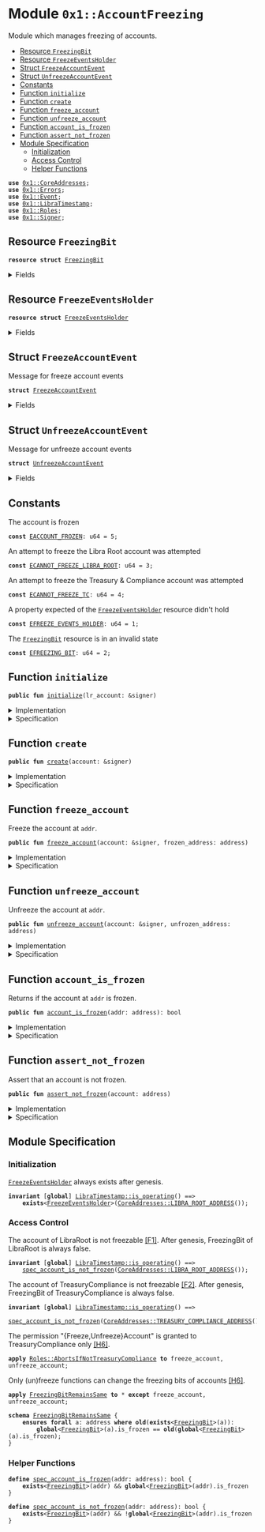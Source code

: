 
<a name="0x1_AccountFreezing"></a>

# Module `0x1::AccountFreezing`

Module which manages freezing of accounts.


-  [Resource `FreezingBit`](#0x1_AccountFreezing_FreezingBit)
-  [Resource `FreezeEventsHolder`](#0x1_AccountFreezing_FreezeEventsHolder)
-  [Struct `FreezeAccountEvent`](#0x1_AccountFreezing_FreezeAccountEvent)
-  [Struct `UnfreezeAccountEvent`](#0x1_AccountFreezing_UnfreezeAccountEvent)
-  [Constants](#@Constants_0)
-  [Function `initialize`](#0x1_AccountFreezing_initialize)
-  [Function `create`](#0x1_AccountFreezing_create)
-  [Function `freeze_account`](#0x1_AccountFreezing_freeze_account)
-  [Function `unfreeze_account`](#0x1_AccountFreezing_unfreeze_account)
-  [Function `account_is_frozen`](#0x1_AccountFreezing_account_is_frozen)
-  [Function `assert_not_frozen`](#0x1_AccountFreezing_assert_not_frozen)
-  [Module Specification](#@Module_Specification_1)
    -  [Initialization](#@Initialization_2)
    -  [Access Control](#@Access_Control_3)
    -  [Helper Functions](#@Helper_Functions_4)


<pre><code><b>use</b> <a href="CoreAddresses.md#0x1_CoreAddresses">0x1::CoreAddresses</a>;
<b>use</b> <a href="Errors.md#0x1_Errors">0x1::Errors</a>;
<b>use</b> <a href="Event.md#0x1_Event">0x1::Event</a>;
<b>use</b> <a href="LibraTimestamp.md#0x1_LibraTimestamp">0x1::LibraTimestamp</a>;
<b>use</b> <a href="Roles.md#0x1_Roles">0x1::Roles</a>;
<b>use</b> <a href="Signer.md#0x1_Signer">0x1::Signer</a>;
</code></pre>



<a name="0x1_AccountFreezing_FreezingBit"></a>

## Resource `FreezingBit`



<pre><code><b>resource</b> <b>struct</b> <a href="AccountFreezing.md#0x1_AccountFreezing_FreezingBit">FreezingBit</a>
</code></pre>



<details>
<summary>Fields</summary>


<dl>
<dt>
<code>is_frozen: bool</code>
</dt>
<dd>
 If <code>is_frozen</code> is set true, the account cannot be used to send transactions or receive funds
</dd>
</dl>


</details>

<a name="0x1_AccountFreezing_FreezeEventsHolder"></a>

## Resource `FreezeEventsHolder`



<pre><code><b>resource</b> <b>struct</b> <a href="AccountFreezing.md#0x1_AccountFreezing_FreezeEventsHolder">FreezeEventsHolder</a>
</code></pre>



<details>
<summary>Fields</summary>


<dl>
<dt>
<code>freeze_event_handle: <a href="Event.md#0x1_Event_EventHandle">Event::EventHandle</a>&lt;<a href="AccountFreezing.md#0x1_AccountFreezing_FreezeAccountEvent">AccountFreezing::FreezeAccountEvent</a>&gt;</code>
</dt>
<dd>

</dd>
<dt>
<code>unfreeze_event_handle: <a href="Event.md#0x1_Event_EventHandle">Event::EventHandle</a>&lt;<a href="AccountFreezing.md#0x1_AccountFreezing_UnfreezeAccountEvent">AccountFreezing::UnfreezeAccountEvent</a>&gt;</code>
</dt>
<dd>

</dd>
</dl>


</details>

<a name="0x1_AccountFreezing_FreezeAccountEvent"></a>

## Struct `FreezeAccountEvent`

Message for freeze account events


<pre><code><b>struct</b> <a href="AccountFreezing.md#0x1_AccountFreezing_FreezeAccountEvent">FreezeAccountEvent</a>
</code></pre>



<details>
<summary>Fields</summary>


<dl>
<dt>
<code>initiator_address: address</code>
</dt>
<dd>
 The address that initiated freeze txn
</dd>
<dt>
<code>frozen_address: address</code>
</dt>
<dd>
 The address that was frozen
</dd>
</dl>


</details>

<a name="0x1_AccountFreezing_UnfreezeAccountEvent"></a>

## Struct `UnfreezeAccountEvent`

Message for unfreeze account events


<pre><code><b>struct</b> <a href="AccountFreezing.md#0x1_AccountFreezing_UnfreezeAccountEvent">UnfreezeAccountEvent</a>
</code></pre>



<details>
<summary>Fields</summary>


<dl>
<dt>
<code>initiator_address: address</code>
</dt>
<dd>
 The address that initiated unfreeze txn
</dd>
<dt>
<code>unfrozen_address: address</code>
</dt>
<dd>
 The address that was unfrozen
</dd>
</dl>


</details>

<a name="@Constants_0"></a>

## Constants


<a name="0x1_AccountFreezing_EACCOUNT_FROZEN"></a>

The account is frozen


<pre><code><b>const</b> <a href="AccountFreezing.md#0x1_AccountFreezing_EACCOUNT_FROZEN">EACCOUNT_FROZEN</a>: u64 = 5;
</code></pre>



<a name="0x1_AccountFreezing_ECANNOT_FREEZE_LIBRA_ROOT"></a>

An attempt to freeze the Libra Root account was attempted


<pre><code><b>const</b> <a href="AccountFreezing.md#0x1_AccountFreezing_ECANNOT_FREEZE_LIBRA_ROOT">ECANNOT_FREEZE_LIBRA_ROOT</a>: u64 = 3;
</code></pre>



<a name="0x1_AccountFreezing_ECANNOT_FREEZE_TC"></a>

An attempt to freeze the Treasury & Compliance account was attempted


<pre><code><b>const</b> <a href="AccountFreezing.md#0x1_AccountFreezing_ECANNOT_FREEZE_TC">ECANNOT_FREEZE_TC</a>: u64 = 4;
</code></pre>



<a name="0x1_AccountFreezing_EFREEZE_EVENTS_HOLDER"></a>

A property expected of the <code><a href="AccountFreezing.md#0x1_AccountFreezing_FreezeEventsHolder">FreezeEventsHolder</a></code> resource didn't hold


<pre><code><b>const</b> <a href="AccountFreezing.md#0x1_AccountFreezing_EFREEZE_EVENTS_HOLDER">EFREEZE_EVENTS_HOLDER</a>: u64 = 1;
</code></pre>



<a name="0x1_AccountFreezing_EFREEZING_BIT"></a>

The <code><a href="AccountFreezing.md#0x1_AccountFreezing_FreezingBit">FreezingBit</a></code> resource is in an invalid state


<pre><code><b>const</b> <a href="AccountFreezing.md#0x1_AccountFreezing_EFREEZING_BIT">EFREEZING_BIT</a>: u64 = 2;
</code></pre>



<a name="0x1_AccountFreezing_initialize"></a>

## Function `initialize`



<pre><code><b>public</b> <b>fun</b> <a href="AccountFreezing.md#0x1_AccountFreezing_initialize">initialize</a>(lr_account: &signer)
</code></pre>



<details>
<summary>Implementation</summary>


<pre><code><b>public</b> <b>fun</b> <a href="AccountFreezing.md#0x1_AccountFreezing_initialize">initialize</a>(lr_account: &signer) {
    <a href="LibraTimestamp.md#0x1_LibraTimestamp_assert_genesis">LibraTimestamp::assert_genesis</a>();
    <a href="CoreAddresses.md#0x1_CoreAddresses_assert_libra_root">CoreAddresses::assert_libra_root</a>(lr_account);
    <b>assert</b>(
        !<b>exists</b>&lt;<a href="AccountFreezing.md#0x1_AccountFreezing_FreezeEventsHolder">FreezeEventsHolder</a>&gt;(<a href="Signer.md#0x1_Signer_address_of">Signer::address_of</a>(lr_account)),
        <a href="Errors.md#0x1_Errors_already_published">Errors::already_published</a>(<a href="AccountFreezing.md#0x1_AccountFreezing_EFREEZE_EVENTS_HOLDER">EFREEZE_EVENTS_HOLDER</a>)
    );
    move_to(lr_account, <a href="AccountFreezing.md#0x1_AccountFreezing_FreezeEventsHolder">FreezeEventsHolder</a> {
        freeze_event_handle: <a href="Event.md#0x1_Event_new_event_handle">Event::new_event_handle</a>(lr_account),
        unfreeze_event_handle: <a href="Event.md#0x1_Event_new_event_handle">Event::new_event_handle</a>(lr_account),
    });
}
</code></pre>



</details>

<details>
<summary>Specification</summary>



<pre><code><b>include</b> <a href="LibraTimestamp.md#0x1_LibraTimestamp_AbortsIfNotGenesis">LibraTimestamp::AbortsIfNotGenesis</a>;
<b>include</b> <a href="CoreAddresses.md#0x1_CoreAddresses_AbortsIfNotLibraRoot">CoreAddresses::AbortsIfNotLibraRoot</a>{account: lr_account};
<a name="0x1_AccountFreezing_addr$8"></a>
<b>let</b> addr = <a href="Signer.md#0x1_Signer_spec_address_of">Signer::spec_address_of</a>(lr_account);
<b>aborts_if</b> <b>exists</b>&lt;<a href="AccountFreezing.md#0x1_AccountFreezing_FreezeEventsHolder">FreezeEventsHolder</a>&gt;(addr) <b>with</b> <a href="Errors.md#0x1_Errors_ALREADY_PUBLISHED">Errors::ALREADY_PUBLISHED</a>;
<b>ensures</b> <b>exists</b>&lt;<a href="AccountFreezing.md#0x1_AccountFreezing_FreezeEventsHolder">FreezeEventsHolder</a>&gt;(addr);
</code></pre>



</details>

<a name="0x1_AccountFreezing_create"></a>

## Function `create`



<pre><code><b>public</b> <b>fun</b> <a href="AccountFreezing.md#0x1_AccountFreezing_create">create</a>(account: &signer)
</code></pre>



<details>
<summary>Implementation</summary>


<pre><code><b>public</b> <b>fun</b> <a href="AccountFreezing.md#0x1_AccountFreezing_create">create</a>(account: &signer) {
    <b>let</b> addr = <a href="Signer.md#0x1_Signer_address_of">Signer::address_of</a>(account);
    <b>assert</b>(!<b>exists</b>&lt;<a href="AccountFreezing.md#0x1_AccountFreezing_FreezingBit">FreezingBit</a>&gt;(addr), <a href="Errors.md#0x1_Errors_already_published">Errors::already_published</a>(<a href="AccountFreezing.md#0x1_AccountFreezing_EFREEZING_BIT">EFREEZING_BIT</a>));
    move_to(account, <a href="AccountFreezing.md#0x1_AccountFreezing_FreezingBit">FreezingBit</a> { is_frozen: <b>false</b> })
}
</code></pre>



</details>

<details>
<summary>Specification</summary>



<a name="0x1_AccountFreezing_addr$9"></a>


<pre><code><b>let</b> addr = <a href="Signer.md#0x1_Signer_spec_address_of">Signer::spec_address_of</a>(account);
<b>aborts_if</b> <b>exists</b>&lt;<a href="AccountFreezing.md#0x1_AccountFreezing_FreezingBit">FreezingBit</a>&gt;(addr) <b>with</b> <a href="Errors.md#0x1_Errors_ALREADY_PUBLISHED">Errors::ALREADY_PUBLISHED</a>;
<b>ensures</b> <a href="AccountFreezing.md#0x1_AccountFreezing_spec_account_is_not_frozen">spec_account_is_not_frozen</a>(addr);
</code></pre>



</details>

<a name="0x1_AccountFreezing_freeze_account"></a>

## Function `freeze_account`

Freeze the account at <code>addr</code>.


<pre><code><b>public</b> <b>fun</b> <a href="AccountFreezing.md#0x1_AccountFreezing_freeze_account">freeze_account</a>(account: &signer, frozen_address: address)
</code></pre>



<details>
<summary>Implementation</summary>


<pre><code><b>public</b> <b>fun</b> <a href="AccountFreezing.md#0x1_AccountFreezing_freeze_account">freeze_account</a>(
    account: &signer,
    frozen_address: address,
)
<b>acquires</b> <a href="AccountFreezing.md#0x1_AccountFreezing_FreezingBit">FreezingBit</a>, <a href="AccountFreezing.md#0x1_AccountFreezing_FreezeEventsHolder">FreezeEventsHolder</a> {
    <a href="LibraTimestamp.md#0x1_LibraTimestamp_assert_operating">LibraTimestamp::assert_operating</a>();
    <a href="Roles.md#0x1_Roles_assert_treasury_compliance">Roles::assert_treasury_compliance</a>(account);
    // The libra root account and TC cannot be frozen
    <b>assert</b>(frozen_address != <a href="CoreAddresses.md#0x1_CoreAddresses_LIBRA_ROOT_ADDRESS">CoreAddresses::LIBRA_ROOT_ADDRESS</a>(), <a href="Errors.md#0x1_Errors_invalid_argument">Errors::invalid_argument</a>(<a href="AccountFreezing.md#0x1_AccountFreezing_ECANNOT_FREEZE_LIBRA_ROOT">ECANNOT_FREEZE_LIBRA_ROOT</a>));
    <b>assert</b>(frozen_address != <a href="CoreAddresses.md#0x1_CoreAddresses_TREASURY_COMPLIANCE_ADDRESS">CoreAddresses::TREASURY_COMPLIANCE_ADDRESS</a>(), <a href="Errors.md#0x1_Errors_invalid_argument">Errors::invalid_argument</a>(<a href="AccountFreezing.md#0x1_AccountFreezing_ECANNOT_FREEZE_TC">ECANNOT_FREEZE_TC</a>));
    <b>assert</b>(<b>exists</b>&lt;<a href="AccountFreezing.md#0x1_AccountFreezing_FreezingBit">FreezingBit</a>&gt;(frozen_address), <a href="Errors.md#0x1_Errors_not_published">Errors::not_published</a>(<a href="AccountFreezing.md#0x1_AccountFreezing_EFREEZING_BIT">EFREEZING_BIT</a>));
    borrow_global_mut&lt;<a href="AccountFreezing.md#0x1_AccountFreezing_FreezingBit">FreezingBit</a>&gt;(frozen_address).is_frozen = <b>true</b>;
    <b>let</b> initiator_address = <a href="Signer.md#0x1_Signer_address_of">Signer::address_of</a>(account);
    <a href="Event.md#0x1_Event_emit_event">Event::emit_event</a>&lt;<a href="AccountFreezing.md#0x1_AccountFreezing_FreezeAccountEvent">FreezeAccountEvent</a>&gt;(
        &<b>mut</b> borrow_global_mut&lt;<a href="AccountFreezing.md#0x1_AccountFreezing_FreezeEventsHolder">FreezeEventsHolder</a>&gt;(<a href="CoreAddresses.md#0x1_CoreAddresses_LIBRA_ROOT_ADDRESS">CoreAddresses::LIBRA_ROOT_ADDRESS</a>()).freeze_event_handle,
        <a href="AccountFreezing.md#0x1_AccountFreezing_FreezeAccountEvent">FreezeAccountEvent</a> {
            initiator_address,
            frozen_address
        },
    );
}
</code></pre>



</details>

<details>
<summary>Specification</summary>



<pre><code><b>include</b> <a href="LibraTimestamp.md#0x1_LibraTimestamp_AbortsIfNotOperating">LibraTimestamp::AbortsIfNotOperating</a>;
<b>include</b> <a href="Roles.md#0x1_Roles_AbortsIfNotTreasuryCompliance">Roles::AbortsIfNotTreasuryCompliance</a>;
<b>aborts_if</b> frozen_address == <a href="CoreAddresses.md#0x1_CoreAddresses_LIBRA_ROOT_ADDRESS">CoreAddresses::LIBRA_ROOT_ADDRESS</a>() <b>with</b> <a href="Errors.md#0x1_Errors_INVALID_ARGUMENT">Errors::INVALID_ARGUMENT</a>;
<b>aborts_if</b> frozen_address == <a href="CoreAddresses.md#0x1_CoreAddresses_TREASURY_COMPLIANCE_ADDRESS">CoreAddresses::TREASURY_COMPLIANCE_ADDRESS</a>() <b>with</b> <a href="Errors.md#0x1_Errors_INVALID_ARGUMENT">Errors::INVALID_ARGUMENT</a>;
<b>aborts_if</b> !<b>exists</b>&lt;<a href="AccountFreezing.md#0x1_AccountFreezing_FreezingBit">FreezingBit</a>&gt;(frozen_address) <b>with</b> <a href="Errors.md#0x1_Errors_NOT_PUBLISHED">Errors::NOT_PUBLISHED</a>;
<b>ensures</b> <a href="AccountFreezing.md#0x1_AccountFreezing_spec_account_is_frozen">spec_account_is_frozen</a>(frozen_address);
</code></pre>



</details>

<a name="0x1_AccountFreezing_unfreeze_account"></a>

## Function `unfreeze_account`

Unfreeze the account at <code>addr</code>.


<pre><code><b>public</b> <b>fun</b> <a href="AccountFreezing.md#0x1_AccountFreezing_unfreeze_account">unfreeze_account</a>(account: &signer, unfrozen_address: address)
</code></pre>



<details>
<summary>Implementation</summary>


<pre><code><b>public</b> <b>fun</b> <a href="AccountFreezing.md#0x1_AccountFreezing_unfreeze_account">unfreeze_account</a>(
    account: &signer,
    unfrozen_address: address,
)
<b>acquires</b> <a href="AccountFreezing.md#0x1_AccountFreezing_FreezingBit">FreezingBit</a>, <a href="AccountFreezing.md#0x1_AccountFreezing_FreezeEventsHolder">FreezeEventsHolder</a> {
    <a href="LibraTimestamp.md#0x1_LibraTimestamp_assert_operating">LibraTimestamp::assert_operating</a>();
    <a href="Roles.md#0x1_Roles_assert_treasury_compliance">Roles::assert_treasury_compliance</a>(account);
    <b>assert</b>(<b>exists</b>&lt;<a href="AccountFreezing.md#0x1_AccountFreezing_FreezingBit">FreezingBit</a>&gt;(unfrozen_address), <a href="Errors.md#0x1_Errors_not_published">Errors::not_published</a>(<a href="AccountFreezing.md#0x1_AccountFreezing_EFREEZING_BIT">EFREEZING_BIT</a>));
    borrow_global_mut&lt;<a href="AccountFreezing.md#0x1_AccountFreezing_FreezingBit">FreezingBit</a>&gt;(unfrozen_address).is_frozen = <b>false</b>;
    <b>let</b> initiator_address = <a href="Signer.md#0x1_Signer_address_of">Signer::address_of</a>(account);
    <a href="Event.md#0x1_Event_emit_event">Event::emit_event</a>&lt;<a href="AccountFreezing.md#0x1_AccountFreezing_UnfreezeAccountEvent">UnfreezeAccountEvent</a>&gt;(
        &<b>mut</b> borrow_global_mut&lt;<a href="AccountFreezing.md#0x1_AccountFreezing_FreezeEventsHolder">FreezeEventsHolder</a>&gt;(<a href="CoreAddresses.md#0x1_CoreAddresses_LIBRA_ROOT_ADDRESS">CoreAddresses::LIBRA_ROOT_ADDRESS</a>()).unfreeze_event_handle,
        <a href="AccountFreezing.md#0x1_AccountFreezing_UnfreezeAccountEvent">UnfreezeAccountEvent</a> {
            initiator_address,
            unfrozen_address
        },
    );
}
</code></pre>



</details>

<details>
<summary>Specification</summary>



<pre><code><b>include</b> <a href="LibraTimestamp.md#0x1_LibraTimestamp_AbortsIfNotOperating">LibraTimestamp::AbortsIfNotOperating</a>;
<b>include</b> <a href="Roles.md#0x1_Roles_AbortsIfNotTreasuryCompliance">Roles::AbortsIfNotTreasuryCompliance</a>;
<b>aborts_if</b> !<b>exists</b>&lt;<a href="AccountFreezing.md#0x1_AccountFreezing_FreezingBit">FreezingBit</a>&gt;(unfrozen_address) <b>with</b> <a href="Errors.md#0x1_Errors_NOT_PUBLISHED">Errors::NOT_PUBLISHED</a>;
<b>ensures</b> !<a href="AccountFreezing.md#0x1_AccountFreezing_spec_account_is_frozen">spec_account_is_frozen</a>(unfrozen_address);
</code></pre>



</details>

<a name="0x1_AccountFreezing_account_is_frozen"></a>

## Function `account_is_frozen`

Returns if the account at <code>addr</code> is frozen.


<pre><code><b>public</b> <b>fun</b> <a href="AccountFreezing.md#0x1_AccountFreezing_account_is_frozen">account_is_frozen</a>(addr: address): bool
</code></pre>



<details>
<summary>Implementation</summary>


<pre><code><b>public</b> <b>fun</b> <a href="AccountFreezing.md#0x1_AccountFreezing_account_is_frozen">account_is_frozen</a>(addr: address): bool
<b>acquires</b> <a href="AccountFreezing.md#0x1_AccountFreezing_FreezingBit">FreezingBit</a> {
    <b>exists</b>&lt;<a href="AccountFreezing.md#0x1_AccountFreezing_FreezingBit">FreezingBit</a>&gt;(addr) && borrow_global&lt;<a href="AccountFreezing.md#0x1_AccountFreezing_FreezingBit">FreezingBit</a>&gt;(addr).is_frozen
 }
</code></pre>



</details>

<details>
<summary>Specification</summary>



<pre><code><b>aborts_if</b> <b>false</b>;
<b>pragma</b> opaque = <b>true</b>;
<b>ensures</b> result == <a href="AccountFreezing.md#0x1_AccountFreezing_spec_account_is_frozen">spec_account_is_frozen</a>(addr);
</code></pre>



</details>

<a name="0x1_AccountFreezing_assert_not_frozen"></a>

## Function `assert_not_frozen`

Assert that an account is not frozen.


<pre><code><b>public</b> <b>fun</b> <a href="AccountFreezing.md#0x1_AccountFreezing_assert_not_frozen">assert_not_frozen</a>(account: address)
</code></pre>



<details>
<summary>Implementation</summary>


<pre><code><b>public</b> <b>fun</b> <a href="AccountFreezing.md#0x1_AccountFreezing_assert_not_frozen">assert_not_frozen</a>(account: address) <b>acquires</b> <a href="AccountFreezing.md#0x1_AccountFreezing_FreezingBit">FreezingBit</a> {
    <b>assert</b>(!<a href="AccountFreezing.md#0x1_AccountFreezing_account_is_frozen">account_is_frozen</a>(account), <a href="Errors.md#0x1_Errors_invalid_state">Errors::invalid_state</a>(<a href="AccountFreezing.md#0x1_AccountFreezing_EACCOUNT_FROZEN">EACCOUNT_FROZEN</a>));
}
</code></pre>



</details>

<details>
<summary>Specification</summary>



<pre><code><b>pragma</b> opaque;
<b>include</b> <a href="AccountFreezing.md#0x1_AccountFreezing_AbortsIfFrozen">AbortsIfFrozen</a>;
</code></pre>




<a name="0x1_AccountFreezing_AbortsIfFrozen"></a>


<pre><code><b>schema</b> <a href="AccountFreezing.md#0x1_AccountFreezing_AbortsIfFrozen">AbortsIfFrozen</a> {
    account: address;
    <b>aborts_if</b> <a href="AccountFreezing.md#0x1_AccountFreezing_spec_account_is_frozen">spec_account_is_frozen</a>(account) <b>with</b> <a href="Errors.md#0x1_Errors_INVALID_STATE">Errors::INVALID_STATE</a>;
}
</code></pre>



</details>

<a name="@Module_Specification_1"></a>

## Module Specification



<a name="@Initialization_2"></a>

### Initialization


<code><a href="AccountFreezing.md#0x1_AccountFreezing_FreezeEventsHolder">FreezeEventsHolder</a></code> always exists after genesis.


<pre><code><b>invariant</b> [<b>global</b>] <a href="LibraTimestamp.md#0x1_LibraTimestamp_is_operating">LibraTimestamp::is_operating</a>() ==&gt;
    <b>exists</b>&lt;<a href="AccountFreezing.md#0x1_AccountFreezing_FreezeEventsHolder">FreezeEventsHolder</a>&gt;(<a href="CoreAddresses.md#0x1_CoreAddresses_LIBRA_ROOT_ADDRESS">CoreAddresses::LIBRA_ROOT_ADDRESS</a>());
</code></pre>



<a name="@Access_Control_3"></a>

### Access Control


The account of LibraRoot is not freezable [[F1]][ROLE].
After genesis, FreezingBit of LibraRoot is always false.


<pre><code><b>invariant</b> [<b>global</b>] <a href="LibraTimestamp.md#0x1_LibraTimestamp_is_operating">LibraTimestamp::is_operating</a>() ==&gt;
    <a href="AccountFreezing.md#0x1_AccountFreezing_spec_account_is_not_frozen">spec_account_is_not_frozen</a>(<a href="CoreAddresses.md#0x1_CoreAddresses_LIBRA_ROOT_ADDRESS">CoreAddresses::LIBRA_ROOT_ADDRESS</a>());
</code></pre>


The account of TreasuryCompliance is not freezable [[F2]][ROLE].
After genesis, FreezingBit of TreasuryCompliance is always false.


<pre><code><b>invariant</b> [<b>global</b>] <a href="LibraTimestamp.md#0x1_LibraTimestamp_is_operating">LibraTimestamp::is_operating</a>() ==&gt;
    <a href="AccountFreezing.md#0x1_AccountFreezing_spec_account_is_not_frozen">spec_account_is_not_frozen</a>(<a href="CoreAddresses.md#0x1_CoreAddresses_TREASURY_COMPLIANCE_ADDRESS">CoreAddresses::TREASURY_COMPLIANCE_ADDRESS</a>());
</code></pre>


The permission "{Freeze,Unfreeze}Account" is granted to TreasuryCompliance only [[H6]][PERMISSION].


<pre><code><b>apply</b> <a href="Roles.md#0x1_Roles_AbortsIfNotTreasuryCompliance">Roles::AbortsIfNotTreasuryCompliance</a> <b>to</b> freeze_account, unfreeze_account;
</code></pre>


Only (un)freeze functions can change the freezing bits of accounts [[H6]][PERMISSION].


<pre><code><b>apply</b> <a href="AccountFreezing.md#0x1_AccountFreezing_FreezingBitRemainsSame">FreezingBitRemainsSame</a> <b>to</b> * <b>except</b> freeze_account, unfreeze_account;
</code></pre>




<a name="0x1_AccountFreezing_FreezingBitRemainsSame"></a>


<pre><code><b>schema</b> <a href="AccountFreezing.md#0x1_AccountFreezing_FreezingBitRemainsSame">FreezingBitRemainsSame</a> {
    <b>ensures</b> <b>forall</b> a: address <b>where</b> <b>old</b>(<b>exists</b>&lt;<a href="AccountFreezing.md#0x1_AccountFreezing_FreezingBit">FreezingBit</a>&gt;(a)):
        <b>global</b>&lt;<a href="AccountFreezing.md#0x1_AccountFreezing_FreezingBit">FreezingBit</a>&gt;(a).is_frozen == <b>old</b>(<b>global</b>&lt;<a href="AccountFreezing.md#0x1_AccountFreezing_FreezingBit">FreezingBit</a>&gt;(a).is_frozen);
}
</code></pre>



<a name="@Helper_Functions_4"></a>

### Helper Functions



<a name="0x1_AccountFreezing_spec_account_is_frozen"></a>


<pre><code><b>define</b> <a href="AccountFreezing.md#0x1_AccountFreezing_spec_account_is_frozen">spec_account_is_frozen</a>(addr: address): bool {
    <b>exists</b>&lt;<a href="AccountFreezing.md#0x1_AccountFreezing_FreezingBit">FreezingBit</a>&gt;(addr) && <b>global</b>&lt;<a href="AccountFreezing.md#0x1_AccountFreezing_FreezingBit">FreezingBit</a>&gt;(addr).is_frozen
}
<a name="0x1_AccountFreezing_spec_account_is_not_frozen"></a>
<b>define</b> <a href="AccountFreezing.md#0x1_AccountFreezing_spec_account_is_not_frozen">spec_account_is_not_frozen</a>(addr: address): bool {
    <b>exists</b>&lt;<a href="AccountFreezing.md#0x1_AccountFreezing_FreezingBit">FreezingBit</a>&gt;(addr) && !<b>global</b>&lt;<a href="AccountFreezing.md#0x1_AccountFreezing_FreezingBit">FreezingBit</a>&gt;(addr).is_frozen
}
</code></pre>


[//]: # ("File containing references which can be used from documentation")
[ROLE]: https://github.com/libra/libra/blob/master/language/move-prover/doc/user/access-control.md#roles
[PERMISSION]: https://github.com/libra/libra/blob/master/language/move-prover/doc/user/access-control.md#permissions
